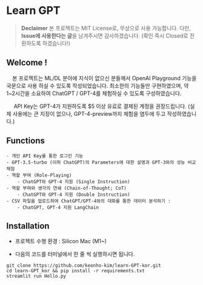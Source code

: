 # Learn GPT 

> <B>Declaimer</B>
> 본 프로젝트는 MIT License로, 무상으로 사용 가능합니다. 다만, <B>Issue에 사용한다는 글</B>을 남겨주시면 감사하겠습니다. 
> (확인 즉시 Closed로 전환하도록 하겠습니다!)
    

## Welcome !

&nbsp;&nbsp;&nbsp;&nbsp;본 프로젝트는 ML/DL 분야에 지식이 없으신 분들께서 OpenAI Playground 기능을 국문으로 사용 하실 수 있도록 작성되었습니다.
최소한의 기능들만 구현하였으며, 약 1~2시간을 소요하여 ChatGPT / GPT-4를 체험하실 수 있도록 구성하였습니다.

&nbsp;&nbsp;&nbsp;&nbsp; API Key는 GPT-4가 지원하도록 $5 이상 유료로 결제된 계정을 권장드립니다. 
(실제 사용에는 큰 지장이 없으나, GPT-4-preview까지 체험을 염두에 두고 작성하였습니다.)

## Functions

```
- 개인 API Key를 통한 로그인 기능
- GPT-3.5-turbo (이하 ChatGPT)의 Parameters에 대한 설명과 GPT-3와의 성능 비교 체험
- 역할 부여 (Role-Playing) 
    - ChatGPT와 GPT-4 지원 (Single Instruction)
- 역할 부여와 생각의 연쇄 (Chain-of-Thought; CoT) 
    - ChatGPT와 GPT-4 지원 (Double Instruction)
- CSV 파일을 업로드하여 ChatGPT/GPT-4와의 대화를 통한 데이터 분석하기 : 
    - ChatGPT, GPT-4 지원 LangChain
```

## Installation

- 프로젝트 수행 환경 : Silicon Mac (M1~)

- 다음의 코드를 터미널에서 한 줄 씩 실행하시면 됩니다. 
```
git clone https://github.com/keonho-kim/learn-GPT-kor.git
cd learn-GPT_kor && pip install -r requirements.txt
streamlit run Hello.py
```
